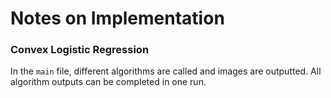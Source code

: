 # Notes on Implementation
### Convex Logistic Regression
In the `main` file, different algorithms are called and images are outputted. All algorithm outputs can be completed in one run.